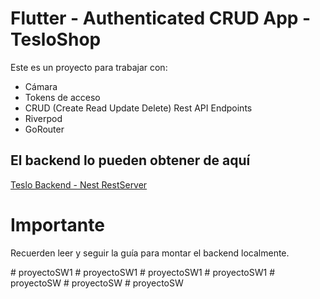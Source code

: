 # Flutter - Authenticated CRUD App - TesloShop

Este es un proyecto para trabajar con:

* Cámara
* Tokens de acceso
* CRUD (Create Read Update Delete) Rest API Endpoints
* Riverpod
* GoRouter


## El backend lo pueden obtener de aquí

[Teslo Backend - Nest RestServer](https://hub.docker.com/repository/docker/klerith/flutter-backend-teslo-shop/general)

# Importante
Recuerden leer y seguir la guía para montar el backend localmente.

#   p r o y e c t o S W 1  
 #   p r o y e c t o S W 1  
 #   p r o y e c t o S W 1  
 #   p r o y e c t o S W 1  
 #   p r o y e c t o S W  
 #   p r o y e c t o S W  
 #   p r o y e c t o S W  
 